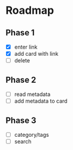 # Roadmap

## Phase 1

- [x] enter link
- [x] add card with link
- [ ] delete

## Phase 2

- [ ] read metadata
- [ ] add metadata to card

## Phase 3

- [ ] category/tags
- [ ] search
